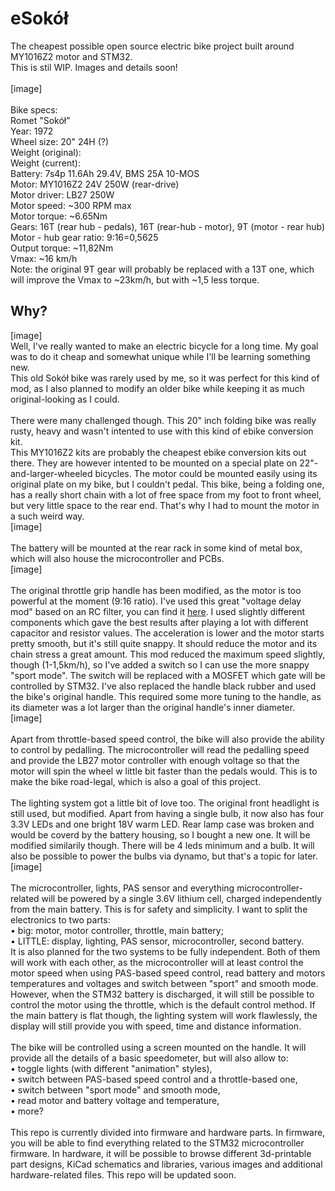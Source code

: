 # eSokół
The cheapest possible open source electric bike project built around MY1016Z2 motor and STM32.\
This is stil WIP. Images and details soon!\
\
[image]\
\
Bike specs:\
Romet "Sokół"\
Year: 1972\
Wheel size: 20" 24H (?)\
Weight (original):\
Weight (current):\
Battery: 7s4p 11.6Ah 29.4V, BMS 25A 10-MOS\
Motor: MY1016Z2 24V 250W (rear-drive)\
Motor driver: LB27 250W\
Motor speed: ~300 RPM max\
Motor torque: ~6.65Nm\
Gears: 16T (rear hub - pedals), 16T (rear-hub - motor), 9T (motor - rear hub)\
Motor - hub gear ratio:  9:16=0,5625\
Output torque: ~11,82Nm\
Vmax: ~16 km/h\
Note: the original 9T gear will probably be replaced with a 13T one, which will improve the Vmax to ~23km/h, but with ~1,5 less torque. 

## Why?
[image]\
Well, I've really wanted to make an electric bicycle for a long time. My goal was to do it cheap and somewhat unique while I'll be learning something new.\
This old Sokół bike was rarely used by me, so it was perfect for this kind of mod, as I also planned to modify an older bike while keeping it as much original-looking as I could.\
\
There were many challenged though. This 20" inch folding bike was really rusty, heavy and wasn't intented to use with this kind of ebike conversion kit. \
This MY1016Z2 kits are probably the cheapest ebike conversion kits out there. They are however intented to be mounted on a special plate on 22"-and-larger-wheeled bicycles. The motor could be mounted easily using its original plate on my bike, but I couldn't pedal. This bike, being a folding one, has a really short chain with a lot of free space from my foot to front wheel, but very little space to the rear end. That's why I had to mount the motor in a such weird way.\
[image]\
\
The battery will be mounted at the rear rack in some kind of metal box, which will also house the microcontroller and PCBs.\
[image]\
\
The original throttle grip handle has been modified, as the motor is too powerful at the moment (9:16 ratio). I've used this great "voltage delay mod" based on an RC filter, you can find it [here](https://electricbike.com/forum/forum/kits/golden-motor-magic-pie/70584-guide-to-hall-sensor-throttle-operation-testing-and-modification). I used slightly different components which gave the best results after playing a lot with different capacitor and resistor values. The acceleration is lower and the motor starts pretty smooth, but it's still quite snappy. It should reduce the motor and its chain stress a great amount. This mod reduced the maximum speed slightly, though (1-1,5km/h), so I've added a switch so I can use the more snappy "sport mode". The switch will be replaced with a MOSFET which gate will be controlled by STM32. I've also replaced the handle black rubber and used the bike's original handle. This required some more tuning to the handle, as its diameter was a lot larger than the original handle's inner diameter.\
[image]\
\
Apart from throttle-based speed control, the bike will also provide the ability to control by pedalling. The microcontroller will read the pedalling speed and provide the LB27 motor controller with enough voltage so that the motor will spin the wheel w little bit faster than the pedals would. This is to make the bike road-legal, which is also a goal of this project.\
\
The lighting system got a little bit of love too. The original front headlight is still used, but modified. Apart from having a single bulb, it now also has four 3.3V LEDs and one bright 18V warm LED. Rear lamp case was broken and would be coverd by the battery housing, so I bought a new one. It will be modified similarily though. There will be 4 leds minimum and a bulb. It will also be possible to power the bulbs via dynamo, but that's a topic for later.\
[image]\
\
The microcontroller, lights, PAS sensor and everything microcontroller-related will be powered by a single 3.6V lithium cell, charged independently from the main battery. This is for safety and simplicity. I want to split the electronics to two parts:\
• big: motor, motor controller, throttle, main battery;\
• LITTLE: display, lighting, PAS sensor, microcontroller, second battery.\
It is also planned for the two systems to be fully independent. Both of them will work with each other, as the microcontroller will at least control the motor speed when using PAS-based speed control, read battery and motors temperatures and voltages and switch between "sport" and smooth mode. However, when the STM32 battery is discharged, it will still be possible to control the motor using the throttle, which is the default control method. If the main battery is flat though, the lighting system will work flawlessly, the display will still provide you with speed, time and distance information.\
\
The bike will be controlled using a screen mounted on the handle. It will provide all the details of a basic speedometer, but will also allow to:\
• toggle lights (with different "animation" styles),\
• switch between PAS-based speed control and a throttle-based one,\
• switch between "sport mode" and smooth mode,\
• read motor and battery voltage and temperature,\
• more?\
\
This repo is currently divided into firmware and hardware parts. In firmware, you will be able to find everything related to the STM32 microcontroller firmware. In hardware, it will be possible to browse different 3d-printable part designs, KiCad schematics and libraries, various images and additional hardware-related files. This repo will be updated soon.







